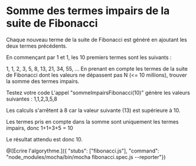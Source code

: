# Somme des termes impairs de la suite de Fibonacci
  Chaque nouveau terme de la suite de Fibonacci est généré en ajoutant les deux termes précédents.
  
  En commençant par 1 et 1, les 10 premiers termes sont les suivants :
  
  1, 1, 2, 3, 5, 8, 13, 21, 34, 55, ...
  En prenant en compte les termes de la suite de Fibonacci dont les valeurs ne dépassent pas N (<= 10 millions), trouver la somme des termes impairs.
  
  Testez votre code
  L'appel "sommeImpairsFibonacci(10)" génère les valeurs suivantes : 1,1,2,3,5,8
  
  Les calculs s'arrêtent à 8 car la valeur suivante (13) est supérieure à 10.
  
  Les termes pris en compte dans la somme sont uniquement les termes impairs, donc 1+1+3+5 = 10
  
  Le résultat attendu est donc 10.
  
@[Ecrire l'algorythme.]({ "stubs": ["fibonacci.js"], "command": "node_modules/mocha/bin/mocha fibonacci.spec.js --reporter"})
